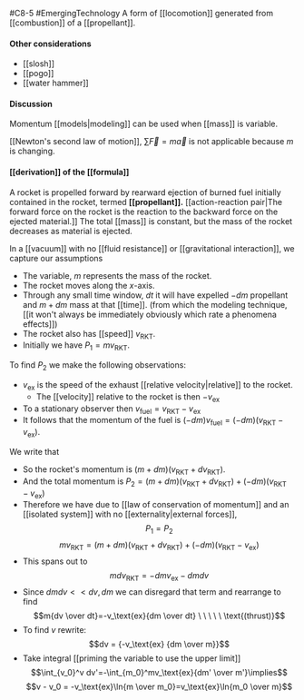 #C8-5 
#EmergingTechnology 
A form of [[locomotion]] generated from [[combustion]] of a [[propellant]].

#### Other considerations
- [[slosh]]
- [[pogo]]
- [[water hammer]]

#### Discussion
Momentum [[models|modeling]] can be used when [[mass]] is variable. 

[[Newton's second law of motion]], $\sum \vec{F} = m\vec{a}$ is not applicable because $m$ is changing.

#### [[derivation]] of the [[formula]]
A rocket is propelled forward by rearward ejection of burned fuel initially contained in the rocket, termed **[[propellant]].** [[action-reaction pair|The forward force on the rocket is the reaction to the backward force on the ejected material.]] The total [[mass]] is constant, but the mass of the rocket decreases as material is ejected.

In a [[vacuum]] with no [[fluid resistance]] or [[gravitational interaction]], we capture our assumptions
- The variable, $m$ represents the mass of the rocket.
- The rocket moves along the $x$-axis. 
- Through any small time window, $dt$ it will have expelled $-dm$ propellant and $m+dm$ mass at that [[time]]. (from which the modeling technique, [[it won't always be immediately obviously which rate a phenomena effects]])
- The rocket also has [[speed]] $v_\text{RKT}$.
- Initially we have $P_1 = mv_\text{RKT}$.

To find $P_2$ we make the following observations:
- $v_{\text{ex}}$ is the speed of the exhaust [[relative velocity|relative]] to the rocket.
	- The [[velocity]] relative to the rocket is then $-v_{\text{ex}}$
- To a stationary observer then $v_{\text{fuel}}=v_\text{RKT}-v_{\text{ex}}$
- It follows that the momentum of the fuel is $(-dm)v_{\text{fuel}}=(-dm)(v_\text{RKT}-v_{\text{ex}})$.

We write that
- So the rocket's momentum is $(m+dm)(v_\text{RKT}+dv_\text{RKT})$.
- And the total momentum is $P_2 = (m+dm)(v_\text{RKT}+dv_\text{RKT}) + (-dm)(v_\text{RKT}-v_{\text{ex}})$
- Therefore we have due to [[law of conservation of momentum]] and an [[isolated system]] with no [[externality|external forces]], $$P_1 = P_2$$$$mv_\text{RKT}=(m+dm)(v_\text{RKT}+dv_\text{RKT}) + (-dm)(v_\text{RKT}-v_{\text{ex}})$$
- This spans out to $$mdv_\text{RKT}=-dmv_\text{ex}-dmdv$$
- Since $dmdv << dv, dm$ we can disregard that term and rearrange to find $$m{dv \over dt}=-v_\text{ex}{dm \over dt} \ \ \ \ \ \text{(thrust)}$$
- To find $v$ rewrite: $$dv = {-v_\text{ex} {dm \over m}}$$
- Take integral [[priming the variable to use the upper limit]] $$\int_{v_0}^v dv'=-\int_{m_0}^mv_\text{ex}{dm' \over m'}\implies$$ $$v - v_0 = -v_\text{ex}\ln{m \over m_0}=v_\text{ex}\ln{m_0 \over m}$$
 